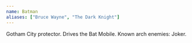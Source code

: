 ```yaml
---
name: Batman
aliases: ["Bruce Wayne", "The Dark Knight"]
---
```


<Location>Gotham City</Location> protector. Drives the <Thing>Bat Mobile</Thing>. Known arch enemies: <Being>Joker</Being>.
